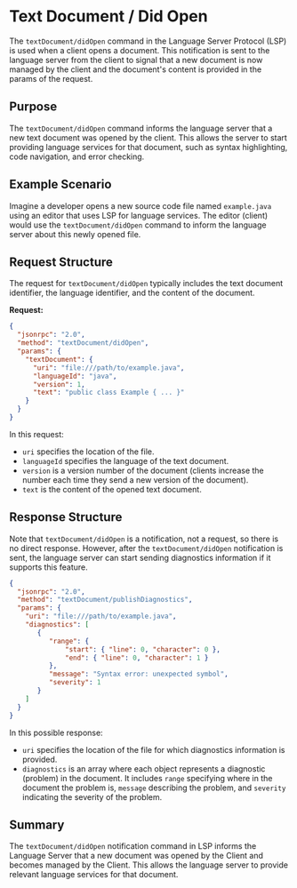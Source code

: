 # Text Document / Did Open

The `textDocument/didOpen` command in the Language Server Protocol (LSP) is used when a client opens a document. This notification is sent to the language server from the client to signal that a new document is now managed by the client and the document's content is provided in the params of the request.

## Purpose

The `textDocument/didOpen` command informs the language server that a new text document was opened by the client. This allows the server to start providing language services for that document, such as syntax highlighting, code navigation, and error checking.

## Example Scenario

Imagine a developer opens a new source code file named `example.java` using an editor that uses LSP for language services. The editor (client) would use the `textDocument/didOpen` command to inform the language server about this newly opened file.

## Request Structure

The request for `textDocument/didOpen` typically includes the text document identifier, the language identifier, and the content of the document.

**Request:**

```json
{
  "jsonrpc": "2.0",
  "method": "textDocument/didOpen",
  "params": {
    "textDocument": {
      "uri": "file:///path/to/example.java",
      "languageId": "java",
      "version": 1,
      "text": "public class Example { ... }"
    }
  }
}
```

In this request:
- `uri` specifies the location of the file.
- `languageId` specifies the language of the text document.
- `version` is a version number of the document (clients increase the number each time they send a new version of the document).
- `text` is the content of the opened text document.

## Response Structure

Note that `textDocument/didOpen` is a notification, not a request, so there is no direct response. However, after the `textDocument/didOpen` notification is sent, the language server can start sending diagnostics information if it supports this feature.

```json
{
  "jsonrpc": "2.0",
  "method": "textDocument/publishDiagnostics",
  "params": {
    "uri": "file:///path/to/example.java",
    "diagnostics": [
       {
          "range": { 
              "start": { "line": 0, "character": 0 },
              "end": { "line": 0, "character": 1 }
          },
          "message": "Syntax error: unexpected symbol",
          "severity": 1
       }
    ]
  }
}
```

In this possible response:
- `uri` specifies the location of the file for which diagnostics information is provided.
- `diagnostics` is an array where each object represents a diagnostic (problem) in the document. It includes `range` specifying where in the document the problem is, `message` describing the problem, and `severity` indicating the severity of the problem.

## Summary

The `textDocument/didOpen` notification command in LSP informs the Language Server that a new document was opened by the Client and becomes managed by the Client. This allows the language server to provide relevant language services for that document.